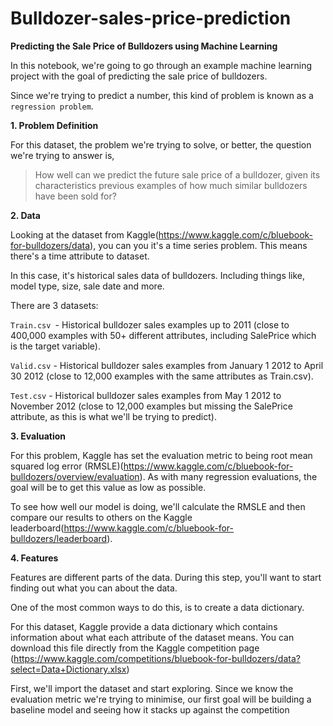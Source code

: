 # Bulldozer-sales-price-prediction

 **Predicting the Sale Price of Bulldozers using Machine Learning**
 
In this notebook, we're going to go through an example machine learning project with the goal of predicting the sale price of bulldozers.

Since we're trying to predict a number, this kind of problem is known as a `regression problem`.

**1. Problem Definition** 

For this dataset, the problem we're trying to solve, or better, the question we're trying to answer is,

> How well can we predict the future sale price of a bulldozer, given its characteristics previous examples of how much similar bulldozers have been sold for?

**2. Data**

Looking at the dataset from Kaggle(https://www.kaggle.com/c/bluebook-for-bulldozers/data), you can you it's a time series problem. This means there's a time attribute to dataset.

In this case, it's historical sales data of bulldozers. Including things like, model type, size, sale date and more.

There are 3 datasets:

`Train.csv `- Historical bulldozer sales examples up to 2011 (close to 400,000 examples with 50+ different attributes, including SalePrice which is the target variable).

`Valid.csv` - Historical bulldozer sales examples from January 1 2012 to April 30 2012 (close to 12,000 examples with the same attributes as Train.csv).

`Test.csv` - Historical bulldozer sales examples from May 1 2012 to November 2012 (close to 12,000 examples but missing the SalePrice attribute, as this is what we'll be trying to predict).

**3. Evaluation**

For this problem, Kaggle has set the evaluation metric to being root mean squared log error (RMSLE)(https://www.kaggle.com/c/bluebook-for-bulldozers/overview/evaluation). As with many regression evaluations, the goal will be to get this value as low as possible.

To see how well our model is doing, we'll calculate the RMSLE and then compare our results to others on the Kaggle leaderboard(https://www.kaggle.com/c/bluebook-for-bulldozers/leaderboard).


**4. Features**

Features are different parts of the data. During this step, you'll want to start finding out what you can about the data.

One of the most common ways to do this, is to create a data dictionary.

For this dataset, Kaggle provide a data dictionary which contains information about what each attribute of the dataset means. You can download this file directly from the Kaggle competition page (https://www.kaggle.com/competitions/bluebook-for-bulldozers/data?select=Data+Dictionary.xlsx)

First, we'll import the dataset and start exploring. Since we know the evaluation metric we're trying to minimise, our first goal will be building a baseline model and seeing how it stacks up against the competition
